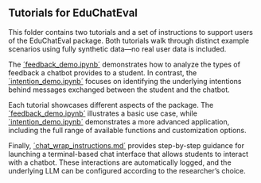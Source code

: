 ## Tutorials for EduChatEval
This folder contains two tutorials and a set of instructions to support users of the EduChatEval package. Both tutorials walk through distinct example scenarios using fully synthetic data—no real user data is included.

The [´feedback_demo.ipynb´](https://github.com/laurawpaaby/EduChatEval/tree/main/tutorials/feedback_demo.ipynb) demonstrates how to analyze the types of feedback a chatbot provides to a student. In contrast, the [´intention_demo.ipynb´](https://github.com/laurawpaaby/EduChatEval/tree/main/tutorials/intentions_demo.ipynb) focuses on identifying the underlying intentions behind messages exchanged between the student and the chatbot.

Each tutorial showcases different aspects of the package. The [´feedback_demo.ipynb´](https://github.com/laurawpaaby/EduChatEval/tree/main/tutorials/feedback_demo.ipynb) illustrates a basic use case, while [´intention_demo.ipynb´](https://github.com/laurawpaaby/EduChatEval/tree/main/tutorials/intentions_demo.ipynb) demonstrates a more advanced application, including the full range of available functions and customization options.

Finally, [´chat_wrap_instructions.md´](https://github.com/laurawpaaby/EduChatEval/blob/main/tutorials/chat_wrap_instructions.md) provides step-by-step guidance for launching a terminal-based chat interface that allows students to interact with a chatbot. These interactions are automatically logged, and the underlying LLM can be configured according to the researcher’s choice.